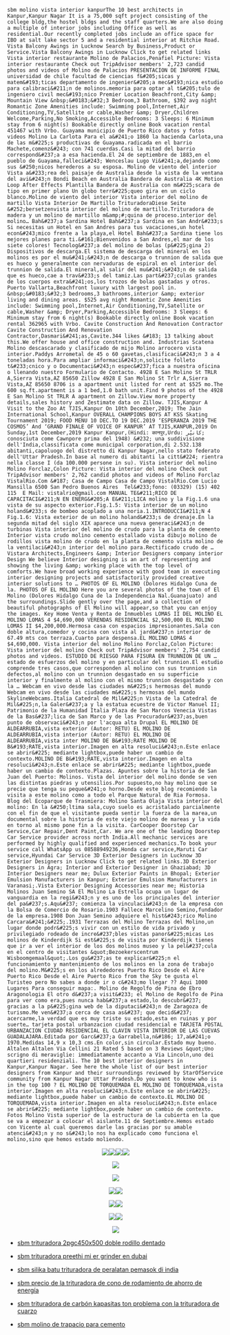 
```
sbm molino vista interior kanpurThe 10 best architects in Kanpur,Kanpur Nagar It is a 75,000 sqft project consisting of the college bldg,the hostel bldgs and the staff quarters.We are also doing a multiple of interior jobs including Office as well as residential.Our recently completed jobs include an office space for IBO at salt lake sector 5 and a residential interior at Ritchie Road. Vista Balcony Awings in Lucknow Search by Business,Product or Service.Vista Balcony Awings in Lucknow Click to get related links Vista interior restaurante Molino de Palacios,Penafiel Picture: Vista interior restaurante Check out TripAdvisor members' 2,723 candid photos and videos of Molino de Palacios PRESENTACION DE INFORME FINAL universidad de chile facultad de ciencias f&#205;sicas y matem&#193;ticas departamento de ingenier&#205;a mec&#193;nica estudio para calibraci&#211;n de molinos.memoria para optar al t&#205;tulo de ingeniero civil mec&#193;nico Premier Location Beachfront,City &amp; Mountain View &nbsp;&#0183;&#32;3 Bedroom,3 Bathroom, $392 avg night Romantic Zone Amenities include: Swimming pool,Internet,Air Conditioning,TV,Satellite or cable,Washer &amp; Dryer,Children Welcome,Parking,No Smoking,Accessible Bedrooms: 3 Sleeps: 6 Minimum stay from 6 night(s) Bookable directly online Book vacation rental 451467 with Vrbo. Guayama municipio de Puerto Rico datos y fotos videos Molino La Carlota Para el a&#241;o 1860 la hacienda Carlota,una de las m&#225;s productivas de Guayama.radicada en el barrio Machete,comenz&#243; con 741 cuerdas.Casi la mitad del barrio correspond&#237;a a esa hacienda.El 24 de septiembre de 1883,en el pueblo de Guayama,falleci&#243; Wenceslau Lugo Vi&#241;a,dejando como sus &#250;nicos herederos a su esposa. Molino de viento del interior Vista a&#233;rea del paisaje de Australia desde la vista de la ventana del avi&#243;n Bondi Beach en Australia Bandera de Australia 4K Motion Loop After Effects Plantilla Bandera de Australia con m&#225;scara de tipo en primer plano Un globo terr&#225;queo gira en un ciclo blanco.Molino de viento del interior Vista interior del molino de martillo Vista Interior De Martillo TrituradoraDiese Seite &#252;bersetzenvista interior del molino de martillo.Trituradora de madera y un molino de martillo m&amp;#;quina de proceso.interior del molino… Bah&#237;a Sardina Hotel Bah&#237;a Sardina en San Andr&#233;s Si necesitas un Hotel en San Andres para tus vacaciones,un hotel econ&#243;mico frente a la playa,el Hotel Bah&#237;a Sardina tiene los mejores planes para ti.&#161;Bienvenidos a San Andres,el mar de los siete colores! Tecnolog&#237;a del molino de bolas (p&#225;gina 2) Dispositivos de descarga.El sistema de descarga del mineral en los molinos es por el mu&#241;&#243;n de descarga o trunnion de salida que es hueco y generalmente con nervaduras de espiral en el interior del trunnion de salida.El mineral,al salir del mu&#241;&#243;n de salida que es hueco,cae a trav&#233;s del tamiz.Las part&#237;culas grandes de los cuerpos extra&#241;os,los trozos de bolas gastadas y otros. Puerto Vallarta,Beachfront luxury with largest pool in. &nbsp;&#0183;&#32;3 bedrooms,3 bathrooms,interior &amp; exterior living and dining areas. $525 avg night Romantic Zone Amenities include: Swimming pool,Internet,Air Conditioning,TV,Satellite or cable,Washer &amp; Dryer,Parking,Accessible Bedrooms: 3 Sleeps: 6 Minimum stay from 6 night(s) Bookable directly online Book vacation rental 362965 with Vrbo. Cavite Construction And Renovation Contractor Cavite Construction And Renovation Contractor,Dasmari&#241;as,Cavite.344 likes &#183; 13 talking about this.We offer house and office construction and. Industrias Scatena Molino descascarado y clasificado de mijo Molino arrocero vista interior.Paddys Arrometal de 45 o 60 gavetas,clasificaci&#243;n 3 a 4 toneladas hora.Para ampliar informaci&#243;n,solicite folleto t&#233;cnico y o Documentaci&#243;n espec&#237;fica a nuestra oficina o llenando nuestro Formulario de Contacto. 4928 E San Molino St TRLR A,Sierra Vista,AZ 85650 Zillow 4928 E San Molino St Trlr A,Sierra Vista,AZ 85650 8706 is a apartment unit listed for rent at $525 mo.The 600 sq.ft.apartment is a 1 bed,1.0 bath unit.Find 9 photos of the 4928 E San Molino St TRLR A apartment on Zillow.View more property details,sales history and Zestimate data on Zillow. TJIS,Kanpur A Visit to the Zoo At TJIS,Kanpur On 10th December,2019; The Jain International School,Kanpur OVERALL CHAMPIONS BOYS AT KSS Skating Tournament 2019; FOOD MENU 10 DEC.TO 19 DEC.2019 ‘ESPERANZA 2019 THE COSMOS’ And ‘GRAND FINALE OF VOICE OF KANPUR’ AT TJIS,KANPUR,2019 On Sunday,1st December,2019 Kanpur Kanpur,(Hindi: कानपुर,Urdu: کانپُر; conosciuta come Cawnpore prima del 1948) &#232; una suddivisione dell'India,classificata come municipal corporation,di 2.532.138 abitanti,capoluogo del distretto di Kanpur Nagar,nello stato federato dell'Uttar Pradesh.In base al numero di abitanti la citt&#224; rientra nella classe I (da 100.000 persone in su). Vista interior del molino Molino Forclaz,Colon Picture: Vista interior del molino Check out TripAdvisor members' 2,762 candid photos and videos of Molino Forclaz VistalRio.Com &#187; Casa de Campo Casa de Campo VistalRio.Com Lucio Mansilla 6500 San Pedro Buenos Aires  Tel&#233;fono: (03329) (15) 402 115  E Mail: vistalrio@gmail.com MANUAL TE&#211;RICO DE CAPACITACI&#211;N EN ENERG&#205;A E&#211;LICA molino y la Fig.1.6 una vista de su aspecto exterior.Fig.1.5: Vista interior de un molino holand&#233;s de bombeo acoplado a una noria.1.INTRODUCCI&#211;N 4 Fig.1.6: Vista exterior de un molino holand&#233;s de drenaje.En la segunda mitad del siglo XIX aparece una nueva generaci&#243;n de turbinas Vista interior del molino de crudo para la planta de cemento Interior vista crudo molino cemento estallado vista dibujo molino de rodillos vista molino de crudo en la planta de cemento vista molino de la ventilaci&#243;n interior del molino para.Rectificado crudo de … Vistara Architects,Engineers &amp; Interior Designers company interior Design We believe Interior designing is an art of representing and showing the living &amp; working place with the top level of comforts.We have broad working experience with good team in executing interior designing projects and satisfactorily provided creative interior solutions to … PHOTOS OF EL MOLINO (Dolores Hidalgo Cuna de la. PHOTOS OF EL MOLINO Here you are several photos of the town of El Molino (Dolores Hidalgo Cuna de la Independencia Nal.Guanajuato) and the surroundings.Slide gently over the page,and a collection of beautiful photographs of El Molino will appear,so that you can enjoy the images. Key Home Venta y Renta de Inmuebles LOMAS II DEL MOLINO EL MOLINO LOMAS 4 $4,690,000 VERENDAS RESIDENCIAL $2,500,000 EL MOLINO LOMAS II $4,200,000.Hermosa casa con espacios impresionantes.Sala con doble altura,comedor y cocina con vista al jard&#237;n interior de 67.49 mts con terraza.Cuarto para despensa.EL MOLINO LOMAS 4 $4,690,000. Vista interior del molino Molino Forclaz,Colon Picture: Vista interior del molino Check out TripAdvisor members' 2,754 candid photos and videos. ESTUDIO DE RIESGO PARA FISURA EN TRUNNION DE UN … estado de esfuerzos del molino y en particular del trunnion.El estudio comprende tres casos,que corresponden al molino con sus trunnion sin defectos,al molino con un trunnion desgastado en su superficie interior y finalmente al molino con el mismo trunnion desgastado y con la … Webcam en vivo desde las ciudades m&#225;s hermosas del mundo Webcam en vivo desde las ciudades m&#225;s hermosas del mundo SkylineWebcams.Italia Catedral de Mil&#225;n Vista de la Catedral de Mil&#225;n,la Galer&#237;a y la estatua ecuestre de Victor Manuel II; Patrimonio de la Humanidad Italia Plaza de San Marcos Venecia Vistas de la Bas&#237;lica de San Marco y de las Procuradur&#237;as,buen punto de observaci&#243;n por l'acqua alta Drupal EL MOLINO DE ALDEARRUBIA,vista exterior (Autor: RETU) EL MOLINO DE ALDEARRUBIA,vista interior (Autor: RETU) EL MOLINO DE ALDEARRUBIA,vista inter MOLINO DE B&#193;RATE MOLINO DE B&#193;RATE,vista interior.Imagen en alta resoluci&#243;n.Este enlace se abrir&#225; mediante lightbox,puede haber un cambio de contexto.MOLINO DE B&#193;RATE,vista interior.Imagen en alta resoluci&#243;n.Este enlace se abrir&#225; mediante lightbox,puede haber un cambio de contexto.Plazas. Apuntes sobre la historia de San Juan del Puerto: Molinos. Vista del interior del molino donde se ven las distintas piedras y utensilios.Por supuesto,no hay molino que se precie que tenga su peque&#241;o horno.Desde este blog recomiendo la visita a este molino como a todo el Parque Natural de Ria Formosa. Blog del Ecoparque de Trasmiera: Molino Santa Olaja Vista interior del molino: En la &#250;ltima sala,cuyo suelo es acristalado parcialmente con el fin de que el visitante pueda sentir la fuerza de la marea,un documental sobre la historia de este viejo molino de mareas y la vida en torno al mismo pone fin a la visita. CarCooper Doorstep Car Service,Car Repair,Dent Paint,Car. We are one of the leading Doorstep Car Service provider across north India.All mechanic services are performed by highly qualified and experienced mechanics.To book your service call WhatsApp us 08588949236,Honda car service,Maruti Car service,Hyundai Car Service 3D Exterior Designers in Lucknow 3D Exterior Designers in Lucknow Click to get related links.3D Exterior Designers in Agra; Interior and Exterior Designer in Ghaziabad; 3D Interior Designers near me; Dulux Exterior Paints in Bhopal; Exterior Emulsion Manufacturers in Kanpur; Exterior Emulsion Manufacturers in Varanasi;.Vista Exterior Designing Accessories near me; Historia Molinos Juan Semino SA El Molino La Estrella ocupa un lugar de vanguardia en la regi&#243;n y es uno de los principales del interior del pa&#237;s.Aqu&#237; comienza la vinculaci&#243;n de la empresa con la Bolsa de Comercio de Rosario.1903 Fallece Marcelino Semino,fundador de la empresa.1908 Don Juan Semino adquiere el hist&#243;rico Molino Carcara&#241;&#225;.1931 Terrazas del Molino Terrazas del Molino,un lugar donde podr&#225;s vivir con un estilo de vida privado y privilegiado rodeado de incre&#237;bles vistas panor&#225;micas Los molinos de Kinderdijk Si est&#225;s de visita por Kinderdijk tienes que ir a ver el interior de los dos molinos museo y la pel&#237;cula en el centro de visitantes &quot;Bezoekerscentrum Wisboomgemaal&quot;.Los gu&#237;as te explicar&#225;n el funcionamiento y mantenimiento de los molinos en la zona de trabajo del molino.M&#225;s en los alrededores Puerto Rico Desde el Aire Puerto Rico Desde el Aire Puerto Rico from the Sky te gusta el Turisteo pero No sabes a donde ir o c&#243;mo llegar ?? Aqui 1000 Lugares Para conseguir mapa:. Molino de Regolfo de Pina de Ebro Aragonologia El otro d&#237;a visit&#233; el Molino de Regolfo de Pina para ver como era,pues nunca hab&#237;a estado,lo descubr&#237; gracias a la p&#225;gina web de la diputaci&#243;n de Zaragoza de turismo.Me ven&#237;a cerca de casa as&#237; que decid&#237; acercarme,la verdad que es muy triste su estado,esta en ruinas y por suerte… tarjeta postal urbanzacion ciudad residencial e TARJETA POSTAL URBANZACION CIUDAD RESIDENCIAL EL CLAVIN VISTA INTERIOR DE LAS CUEVAS GUADALAJARA.Editada por Garc&#237;a Garrabella,n&#186; 17,a&#241;o 1970.Medidas 14,9 x 10,3 cms.En color,sin circular.Estado muy bueno. Altalen Altalen Via Cellini 21 Rated 5 based on 3 Reviews &quot;Uno scrigno di meraviglie: immediatamente accanto a Via Lincoln,uno dei quartieri residenziali. The 10 best interior designers in Kanpur,Kanpur Nagar. See here the whole list of our best interior designers from Kanpur and their surroundings reviewed by StarOfService community from Kanpur Nagar Uttar Pradesh.Do you want to know who is in the top 100 ? EL MOLINO DE TORQUEMADA EL MOLINO DE TORQUEMADA,vista interior.Imagen en alta resoluci&#243;n.Este enlace se abrir&#225; mediante lightbox,puede haber un cambio de contexto.EL MOLINO DE TORQUEMADA,vista interior.Imagen en alta resoluci&#243;n.Este enlace se abrir&#225; mediante lightbox,puede haber un cambio de contexto. Fotos Molino Vista superior de la estructura de la cubierta en la que se va a empezar a colocar el aislante.11 de Septiembre.Hemos estado con Vicente al cual queremos darle las gracias por su amable atenci&#243;n y no s&#243;lo nos ha explicado como funciona el molino,sino que hemos estado moliendo. 
```

<div align="center">

<a href="https://es-mill.shibang-china.com/github&k=sbm+molino+vista+interior+kanpur"><img src="https://static.shibang-china.com/es/mill/index.jpg"></a><a href="https://es-mill.shibang-china.com/materials.htmlgithub&k=sbm+molino+vista+interior+kanpur"><img src="https://static.shibang-china.com/es/mill/materials.jpg"></a><a href="https://es-mill.shibang-china.com/about.htmlgithub&k=sbm+molino+vista+interior+kanpur"><img src="https://static.shibang-china.com/es/mill/about.jpg"></a><a href="https://es-mill.shibang-china.com/contact.htmlgithub&k=sbm+molino+vista+interior+kanpur"><img src="https://static.shibang-china.com/es/mill/contact.jpg"></a>

<a href="https://es-mill.shibang-china.com/github&k=sbm+molino+vista+interior+kanpur"><img src="https://static.shibang-china.com/es/mill/banner.jpg"></a>

<a href="https://swt.shibang-china.com/github&k=sbm+molino+vista+interior+kanpur"><img src="https://static.shibang-china.com/es/mill/chat.jpg"></a>

<a href="https://es-mill.shibang-china.com/products/vertical-roller-mill.htmlgithub&k=sbm+molino+vista+interior+kanpur"><img src="https://static.shibang-china.com/es/mill/vertical.jpg"></a><a href="https://es-mill.shibang-china.com/products/raymond-mill.htmlgithub&k=sbm+molino+vista+interior+kanpur"><img src="https://static.shibang-china.com/es/mill/raymond.jpg"></a>

<a href="https://es-mill.shibang-china.com/products/ultrafine-grinding-mill.htmlgithub&k=sbm+molino+vista+interior+kanpur"><img src="https://static.shibang-china.com/es/mill/ultrafine.jpg"></a><a href="https://es-mill.shibang-china.com/products/trapezium-grinding-mill.htmlgithub&k=sbm+molino+vista+interior+kanpur"><img src="https://static.shibang-china.com/es/mill/trapezium.jpg"></a>

<a href="https://es-mill.shibang-china.com/products/ball-mill.htmlgithub&k=sbm+molino+vista+interior+kanpur"><img src="https://static.shibang-china.com/es/mill/ball.jpg"></a><a href="https://es-mill.shibang-china.com/products/hammer-mill.htmlgithub&k=sbm+molino+vista+interior+kanpur"><img src="https://static.shibang-china.com/es/mill/hammer.jpg"></a>

<a href="https://swt.shibang-china.com/github&k=sbm+molino+vista+interior+kanpur"><img src="https://static.shibang-china.com/es/mill/case.jpg"></a>

</div>


* [sbm trituradora 2pgc450x500 doble rodillo dentado](sbm%20trituradora%202pgc450x500%20doble%20rodillo%20dentado.md)

* [sbm trituradora preethi mi er grinder en dubai](sbm%20trituradora%20preethi%20mi%20er%20grinder%20en%20dubai.md)

* [sbm silika batu trituradora de peralatan pemasok di india](sbm%20silika%20batu%20trituradora%20de%20peralatan%20pemasok%20di%20india.md)

* [sbm precio de la trituradora de cono de rodamiento de ahorro de energía](sbm%20precio%20de%20la%20trituradora%20de%20cono%20de%20rodamiento%20de%20ahorro%20de%20energ%C3%ADa.md)

* [sbm trituradora de carbón kapasitas ton problema con la trituradora de cuarzo](sbm%20trituradora%20de%20carb%C3%B3n%20kapasitas%20ton%20problema%20con%20la%20trituradora%20de%20cuarzo.md)

* [sbm molino de trapacio para cemento](sbm%20molino%20de%20trapacio%20para%20cemento.md)